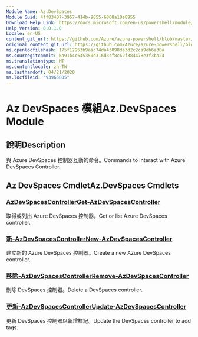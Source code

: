 ```yaml
---
Module Name: Az.DevSpaces
Module Guid: 4ff83407-3957-414b-9855-6808a10e8955
Download Help Link: https://docs.microsoft.com/en-us/powershell/module/az.devspaces
Help Version: 0.0.1.0
Locale: en-US
content_git_url: https://github.com/Azure/azure-powershell/blob/master/src/DevSpaces/DevSpaces/help/Az.DevSpaces.md
original_content_git_url: https://github.com/Azure/azure-powershell/blob/master/src/DevSpaces/DevSpaces/help/Az.DevSpaces.md
ms.openlocfilehash: 175f12953b9aac74da43098da3d2c2ca9eb6a30a
ms.sourcegitcommit: 6a91b4c545350d316d3cf8c62f384478e3f3ba24
ms.translationtype: MT
ms.contentlocale: zh-TW
ms.lasthandoff: 04/21/2020
ms.locfileid: "93965805"
---
```

# <span data-ttu-id="64134-101">Az DevSpaces 模組</span><span class="sxs-lookup"><span data-stu-id="64134-101">Az.DevSpaces Module</span></span>
## <span data-ttu-id="64134-102">說明</span><span class="sxs-lookup"><span data-stu-id="64134-102">Description</span></span>
<span data-ttu-id="64134-103">與 Azure DevSpaces 控制器互動的命令。</span><span class="sxs-lookup"><span data-stu-id="64134-103">Commands to interact with Azure DevSpaces Controller.</span></span>

## <span data-ttu-id="64134-104">Az DevSpaces Cmdlet</span><span class="sxs-lookup"><span data-stu-id="64134-104">Az.DevSpaces Cmdlets</span></span>
### [<span data-ttu-id="64134-105">AzDevSpacesController</span><span class="sxs-lookup"><span data-stu-id="64134-105">Get-AzDevSpacesController</span></span>](Get-AzDevSpacesController.md)
<span data-ttu-id="64134-106">取得或列出 Azure DevSpaces 控制器。</span><span class="sxs-lookup"><span data-stu-id="64134-106">Get or list Azure DevSpaces controller.</span></span>

### [<span data-ttu-id="64134-107">新-AzDevSpacesController</span><span class="sxs-lookup"><span data-stu-id="64134-107">New-AzDevSpacesController</span></span>](New-AzDevSpacesController.md)
<span data-ttu-id="64134-108">建立新的 Azure DevSpaces 控制器。</span><span class="sxs-lookup"><span data-stu-id="64134-108">Create a new Azure DevSpaces controller.</span></span>

### [<span data-ttu-id="64134-109">移除-AzDevSpacesController</span><span class="sxs-lookup"><span data-stu-id="64134-109">Remove-AzDevSpacesController</span></span>](Remove-AzDevSpacesController.md)
<span data-ttu-id="64134-110">刪除 DevSpaces 控制器。</span><span class="sxs-lookup"><span data-stu-id="64134-110">Delete a DevSpaces controller.</span></span>

### [<span data-ttu-id="64134-111">更新-AzDevSpacesController</span><span class="sxs-lookup"><span data-stu-id="64134-111">Update-AzDevSpacesController</span></span>](Update-AzDevSpacesController.md)
<span data-ttu-id="64134-112">更新 DevSpaces 控制器以新增標記。</span><span class="sxs-lookup"><span data-stu-id="64134-112">Update the DevSpaces controller to add tags.</span></span> 

